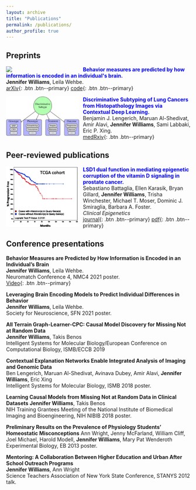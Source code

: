 ```yaml
---
layout: archive
title: "Publications"
permalink: /publications/
author_profile: true
---
```


## Preprints
<img align="left" src="/images/individual_fig.png" width="200" style="margin-right:10px"/> <span style="color:blue">**Behavior measures are predicted by how information is encoded in an individual's brain.**</span> <br>
**Jennifer Williams**, Leila Wehbe. <br>
[arXiv](https://arxiv.org/abs/2112.06048){: .btn .btn--primary} [code](https://github.com/brainML/great-apes){: .btn .btn--primary}
<!--  <p style = "margin-right: 210px; margin-top: 0px;">  *arXiv* <br> -->
<!-- doi: [arXiv:2112.06048](https://arxiv.org/abs/2112.06048) -->
<!-- <p style = "margin-right: 210px;"> -->
<!-- </p>-->

<img align="left" src="/images/medrxiv_fig.png" width="200" style="margin-right:10px"/> <span style="color:blue">**Discriminative Subtyping of Lung Cancers from Histopathology Images via Contextual Deep Learning.**</span> <br>
Benjamin J. Lengerich, Maruan Al-Shedivat, Amir Alavi, **Jennifer Williams**, Sami Labbaki, Eric P. Xing. <br>
[medRxiv](https://www.medrxiv.org/content/10.1101/2020.06.25.20140053v1){: .btn .btn--primary} <!-- </p>-->
<!--  *medRxiv* <br>--> <!--, doi: [10.1101/2020.06.25.20140053](https://www.medrxiv.org/content/10.1101/2020.06.25.20140053v1)-->
<!-- <p style = "margin-right: 210px;"> -->

## Peer-reviewed publications
<img align="left" src="/images/lsd1_fig.png" width="200" style="margin-right:10px"/> <span style="color:blue">**LSD1 dual function in mediating epigenetic corruption of the vitamin D signaling in prostate cancer.**</span> <br>
Sebastiano Battaglia, Ellen Karasik, Bryan Gillard, **Jennifer Williams**, Trisha Winchester, Michael T. Moser, Dominic J. Smiraglia, Barbara A. Foster. <br>
*Clinical Epigenetics* <br>
[journal](https://clinicalepigeneticsjournal.biomedcentral.com/articles/10.1186/s13148-017-0382-y){: .btn .btn--primary} [pdf](/files/lsd1_paper.pdf){: .btn .btn--primary} <br>

## Conference presentations 
**Behavior Measures are Predicted by How Information is Encoded in an Individual’s Brain** <br>
**Jennifer Williams**, Leila Wehbe. <br>
Neuromatch Conference 4, NMC4 2021 poster. <br>
[Video](https://www.youtube.com/watch?v=rYgsGDcJgGs&t=4s){: .btn .btn--primary} 

**Leveraging Brain Encoding Models to Predict Individual Differences in Behavior** <br>
**Jennifer Williams**, Leila Wehbe. <br>
Society for Neuroscience, SFN 2021 poster. <br>

**All Terrain Graph-Learner-CPC: Causal Model Discovery for Missing Not at Random Data** <br>
**Jennifer Williams**, Takis Benos <br>
Intelligent Systems for Molecular Biology/European Conference on Computational Biology, ISMB/ECCB 2019 <br>

**Contextual Explanation Networks Enable Integrated Analysis of Imaging and Genomic Data** <br>
Ben Lengerich, Maruan Al-Shedivat, Avinava Dubey, Amir Alavi, **Jennifer Williams**, Eric Xing <br>
Intelligent Systems for Molecular Biology, ISMB 2018 poster. <br>

**Learning Causal Models from Missing Not at Random Data in Clinical Datasets**
**Jennifer Williams**, Takis Benos <br>
NIH Training Grantees Meeting of the National Institute of Biomedical Imaging and Bioengineering, NIH NIBIB 2018 poster. <br>

**Preliminary Results on the Prevalence of Physiology Students’ Homeostatic Misconceptions**
Ann Wright, Jenny McFarland, William Cliff, Joel Michael, Harold Modell, **Jennifer Williams**, Mary Pat Wenderoth  
Experimental Biology, EB 2013 poster. <br>

**Mentoring: A Collaboration Between Higher Education and Urban After School Outreach Programs** <br>
**Jennifer Williams**, Ann Wright <br>
Science Teachers Association of New York State Conference, STANYS 2012 talk. 






